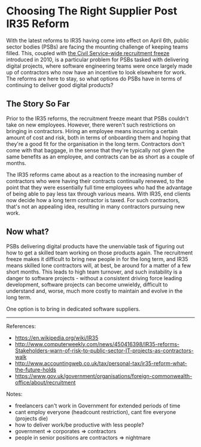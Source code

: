 # Choosing The Right Supplier Post IR35 Reform
With the latest reforms to IR35 having come into effect on April 6th, public sector bodies (PSBs) are facing the mounting challenge of keeping teams filled. This, coupled with [the Civil Service-wide recruitment freeze][freeze] introduced in 2010, is a particular problem for PSBs tasked with delivering digital projects, where software engineering teams were once largely made up of contractors who now have an incentive to look elsewhere for work. The reforms are here to stay, so what options do PSBs have in terms of continuing to deliver good digital products?

## The Story So Far
Prior to the IR35 reforms, the recruitment freeze meant that PSBs couldn't take on new employees. However, there weren't such restrictions on bringing in contractors. Hiring an employee means incurring a certain amount of cost and risk, both in terms of onboarding them and hoping that they're a good fit for the organisation in the long term. Contractors don't come with that baggage, in the sense that they're typically not given the same benefits as an employee, and contracts can be as short as a couple of months.

The IR35 reforms came about as a reaction to the increasing number of contractors who were having their contracts continually renewed, to the point that they were essentially full time employees who had the advantage of being able to pay less tax through various means. With IR35, end clients now decide how a long term contractor is taxed. For such contractors, that's not an appealing idea, resulting in many contractors pursuing new work.

## Now what?
PSBs delivering digital products have the unenviable task of figuring out how to get a skilled team working on those products again. The recruitment freeze makes it difficult to bring new people in for the long term, and IR35 means skilled lone contractors will, at best, be around for a matter of a few short months. This leads to high team turnover, and such instability is a danger to software projects - without a consistent driving force leading development, software projects can become unwieldy, difficult to understand and, worse, much more costly to maintain and evolve in the long term.

One option is to bring in dedicated software suppliers.

[freeze]: https://www.gov.uk/government/organisations/foreign-commonwealth-office/about/recruitment#recruitment-policy-generalists-and-specialists

-------------

References:
- https://en.wikipedia.org/wiki/IR35
- http://www.computerweekly.com/news/450416398/IR35-reforms-Stakeholders-warn-of-risk-to-public-sector-IT-projects-as-contractors-walk
- http://www.accountingweb.co.uk/tax/personal-tax/ir35-reform-what-the-future-holds
- https://www.gov.uk/government/organisations/foreign-commonwealth-office/about/recruitment

Notes:
- freelancers can't work in Government for extended periods of time
- cant employ everyone (headcount restriction), cant fire everyone (projects die)
- how to deliver work/be productive with less people?
- government => corporates => contractors
- people in senior positions are contractors => nightmare
